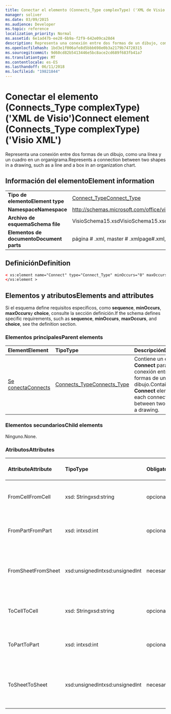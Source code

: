 ```yaml
---
title: Conectar el elemento (Connects_Type complexType) ('XML de Visio')
manager: soliver
ms.date: 03/09/2015
ms.audience: Developer
ms.topic: reference
localization_priority: Normal
ms.assetid: 6e1ad47b-ee28-6b9a-f2f9-642e09ca28d4
description: Representa una conexión entre dos formas de un dibujo, como una línea y un cuadro en un organigrama.
ms.openlocfilehash: 1bd3e1f006afe8d5bbb698e0b3a2179b74728315
ms.sourcegitcommit: 9d60cd82b5413446e5bc8ace2cd689f683fb41a7
ms.translationtype: MT
ms.contentlocale: es-ES
ms.lasthandoff: 06/11/2018
ms.locfileid: "19821844"
---
```

# <a name="connect-element-connectstype-complextype-visio-xml"></a><span data-ttu-id="d7852-103">Conectar el elemento (Connects_Type complexType) ('XML de Visio')</span><span class="sxs-lookup"><span data-stu-id="d7852-103">Connect element (Connects_Type complexType) ('Visio XML')</span></span>

<span data-ttu-id="d7852-104">Representa una conexión entre dos formas de un dibujo, como una línea y un cuadro en un organigrama.</span><span class="sxs-lookup"><span data-stu-id="d7852-104">Represents a connection between two shapes in a drawing, such as a line and a box in an organization chart.</span></span>
  
## <a name="element-information"></a><span data-ttu-id="d7852-105">Información del elemento</span><span class="sxs-lookup"><span data-stu-id="d7852-105">Element information</span></span>

|||
|:-----|:-----|
|<span data-ttu-id="d7852-106">**Tipo de elemento**</span><span class="sxs-lookup"><span data-stu-id="d7852-106">**Element type**</span></span> <br/> |[<span data-ttu-id="d7852-107">Connect_Type</span><span class="sxs-lookup"><span data-stu-id="d7852-107">Connect_Type</span></span>](connect_type-complextypevisio-xml.md) <br/> |
|<span data-ttu-id="d7852-108">**Namespace**</span><span class="sxs-lookup"><span data-stu-id="d7852-108">**Namespace**</span></span> <br/> |http://schemas.microsoft.com/office/visio/2012/main  <br/> |
|<span data-ttu-id="d7852-109">**Archivo de esquema**</span><span class="sxs-lookup"><span data-stu-id="d7852-109">**Schema file**</span></span> <br/> |<span data-ttu-id="d7852-110">VisioSchema15.xsd</span><span class="sxs-lookup"><span data-stu-id="d7852-110">VisioSchema15.xsd</span></span>  <br/> |
|<span data-ttu-id="d7852-111">**Elementos de documento**</span><span class="sxs-lookup"><span data-stu-id="d7852-111">**Document parts**</span></span> <br/> |<span data-ttu-id="d7852-112">página # .xml, master # .xml</span><span class="sxs-lookup"><span data-stu-id="d7852-112">page#.xml, master#.xml</span></span>  <br/> |
   
## <a name="definition"></a><span data-ttu-id="d7852-113">Definición</span><span class="sxs-lookup"><span data-stu-id="d7852-113">Definition</span></span>

```XML
< xs:element name="Connect" type="Connect_Type" minOccurs="0" maxOccurs="unbounded" >
</xs:element >
```

## <a name="elements-and-attributes"></a><span data-ttu-id="d7852-114">Elementos y atributos</span><span class="sxs-lookup"><span data-stu-id="d7852-114">Elements and attributes</span></span>

<span data-ttu-id="d7852-115">Si el esquema define requisitos específicos, como **sequence**, **minOccurs**, **maxOccurs**y **choice**, consulte la sección definición.</span><span class="sxs-lookup"><span data-stu-id="d7852-115">If the schema defines specific requirements, such as **sequence**, **minOccurs**, **maxOccurs**, and **choice**, see the definition section.</span></span> 
  
### <a name="parent-elements"></a><span data-ttu-id="d7852-116">Elementos principales</span><span class="sxs-lookup"><span data-stu-id="d7852-116">Parent elements</span></span>

|<span data-ttu-id="d7852-117">**Element**</span><span class="sxs-lookup"><span data-stu-id="d7852-117">**Element**</span></span>|<span data-ttu-id="d7852-118">**Tipo**</span><span class="sxs-lookup"><span data-stu-id="d7852-118">**Type**</span></span>|<span data-ttu-id="d7852-119">**Descripción**</span><span class="sxs-lookup"><span data-stu-id="d7852-119">**Description**</span></span>|
|:-----|:-----|:-----|
|[<span data-ttu-id="d7852-120">Se conecta</span><span class="sxs-lookup"><span data-stu-id="d7852-120">Connects</span></span>](connects-element-pagecontents_type-complextypevisio-xml.md) <br/> |[<span data-ttu-id="d7852-121">Connects_Type</span><span class="sxs-lookup"><span data-stu-id="d7852-121">Connects_Type</span></span>](connects_type-complextypevisio-xml.md) <br/> |<span data-ttu-id="d7852-122">Contiene un elemento **Connect** para cada conexión entre dos formas de un dibujo.</span><span class="sxs-lookup"><span data-stu-id="d7852-122">Contains a **Connect** element for each connection between two shapes in a drawing.</span></span>  <br/> |
   
### <a name="child-elements"></a><span data-ttu-id="d7852-123">Elementos secundarios</span><span class="sxs-lookup"><span data-stu-id="d7852-123">Child elements</span></span>

<span data-ttu-id="d7852-124">Ninguno.</span><span class="sxs-lookup"><span data-stu-id="d7852-124">None.</span></span>
  
### <a name="attributes"></a><span data-ttu-id="d7852-125">Atributos</span><span class="sxs-lookup"><span data-stu-id="d7852-125">Attributes</span></span>

|<span data-ttu-id="d7852-126">**Attribute**</span><span class="sxs-lookup"><span data-stu-id="d7852-126">**Attribute**</span></span>|<span data-ttu-id="d7852-127">**Tipo**</span><span class="sxs-lookup"><span data-stu-id="d7852-127">**Type**</span></span>|<span data-ttu-id="d7852-128">**Obligatorio**</span><span class="sxs-lookup"><span data-stu-id="d7852-128">**Required**</span></span>|<span data-ttu-id="d7852-129">**Descripción**</span><span class="sxs-lookup"><span data-stu-id="d7852-129">**Description**</span></span>|<span data-ttu-id="d7852-130">**Valores posibles**</span><span class="sxs-lookup"><span data-stu-id="d7852-130">**Possible values**</span></span>|
|:-----|:-----|:-----|:-----|:-----|
|<span data-ttu-id="d7852-131">FromCell</span><span class="sxs-lookup"><span data-stu-id="d7852-131">FromCell</span></span>  <br/> |<span data-ttu-id="d7852-132">xsd: String</span><span class="sxs-lookup"><span data-stu-id="d7852-132">xsd:string</span></span>  <br/> |<span data-ttu-id="d7852-133">opcional</span><span class="sxs-lookup"><span data-stu-id="d7852-133">optional</span></span>  <br/> |<span data-ttu-id="d7852-134">La celda desde la que se origina una conexión.</span><span class="sxs-lookup"><span data-stu-id="d7852-134">The cell from which a connection originates.</span></span>  <br/> |<span data-ttu-id="d7852-135">Valores del tipo XSD: String.</span><span class="sxs-lookup"><span data-stu-id="d7852-135">Values of the xsd:string type.</span></span>  <br/> |
|<span data-ttu-id="d7852-136">FromPart</span><span class="sxs-lookup"><span data-stu-id="d7852-136">FromPart</span></span>  <br/> |<span data-ttu-id="d7852-137">xsd: int</span><span class="sxs-lookup"><span data-stu-id="d7852-137">xsd:int</span></span>  <br/> |<span data-ttu-id="d7852-138">opcional</span><span class="sxs-lookup"><span data-stu-id="d7852-138">optional</span></span>  <br/> |<span data-ttu-id="d7852-139">La parte de una forma desde la que se origina una conexión.</span><span class="sxs-lookup"><span data-stu-id="d7852-139">The part of a shape from which a connection originates.</span></span>  <br/> |<span data-ttu-id="d7852-140">Valores del tipo XSD: int.</span><span class="sxs-lookup"><span data-stu-id="d7852-140">Values of the xsd:int type.</span></span>  <br/> |
|<span data-ttu-id="d7852-141">FromSheet</span><span class="sxs-lookup"><span data-stu-id="d7852-141">FromSheet</span></span>  <br/> |<span data-ttu-id="d7852-142">xsd:unsignedInt</span><span class="sxs-lookup"><span data-stu-id="d7852-142">xsd:unsignedInt</span></span>  <br/> |<span data-ttu-id="d7852-143">necesario</span><span class="sxs-lookup"><span data-stu-id="d7852-143">required</span></span>  <br/> |<span data-ttu-id="d7852-144">El identificador de la forma desde la que se originan una conexión o conexiones.</span><span class="sxs-lookup"><span data-stu-id="d7852-144">The ID of the shape from which a connection or connections originate.</span></span>  <br/> |<span data-ttu-id="d7852-145">Valores del tipo xsd:unsignedInt.</span><span class="sxs-lookup"><span data-stu-id="d7852-145">Values of the xsd:unsignedInt type.</span></span>  <br/> |
|<span data-ttu-id="d7852-146">ToCell</span><span class="sxs-lookup"><span data-stu-id="d7852-146">ToCell</span></span>  <br/> |<span data-ttu-id="d7852-147">xsd: String</span><span class="sxs-lookup"><span data-stu-id="d7852-147">xsd:string</span></span>  <br/> |<span data-ttu-id="d7852-148">opcional</span><span class="sxs-lookup"><span data-stu-id="d7852-148">optional</span></span>  <br/> |<span data-ttu-id="d7852-149">La celda a la que se realiza una conexión.</span><span class="sxs-lookup"><span data-stu-id="d7852-149">The cell to which a connection is made.</span></span>  <br/> |<span data-ttu-id="d7852-150">Valores del tipo XSD: String.</span><span class="sxs-lookup"><span data-stu-id="d7852-150">Values of the xsd:string type.</span></span>  <br/> |
|<span data-ttu-id="d7852-151">ToPart</span><span class="sxs-lookup"><span data-stu-id="d7852-151">ToPart</span></span>  <br/> |<span data-ttu-id="d7852-152">xsd: int</span><span class="sxs-lookup"><span data-stu-id="d7852-152">xsd:int</span></span>  <br/> |<span data-ttu-id="d7852-153">opcional</span><span class="sxs-lookup"><span data-stu-id="d7852-153">optional</span></span>  <br/> |<span data-ttu-id="d7852-154">La parte de una forma a la que se realiza una conexión.</span><span class="sxs-lookup"><span data-stu-id="d7852-154">The part of a shape to which a connection is made.</span></span>  <br/> |<span data-ttu-id="d7852-155">Valores del tipo XSD: int.</span><span class="sxs-lookup"><span data-stu-id="d7852-155">Values of the xsd:Int type.</span></span>  <br/> |
|<span data-ttu-id="d7852-156">ToSheet</span><span class="sxs-lookup"><span data-stu-id="d7852-156">ToSheet</span></span>  <br/> |<span data-ttu-id="d7852-157">xsd:unsignedInt</span><span class="sxs-lookup"><span data-stu-id="d7852-157">xsd:unsignedInt</span></span>  <br/> |<span data-ttu-id="d7852-158">necesario</span><span class="sxs-lookup"><span data-stu-id="d7852-158">required</span></span>  <br/> |<span data-ttu-id="d7852-159">El identificador de la forma a la que se realizan una o más conexiones.</span><span class="sxs-lookup"><span data-stu-id="d7852-159">The ID of the shape to which one or more connections are made.</span></span>  <br/> |<span data-ttu-id="d7852-160">Valores del tipo xsd:unsignedInt.</span><span class="sxs-lookup"><span data-stu-id="d7852-160">Values of the xsd:unsignedInt type.</span></span>  <br/> |
   

